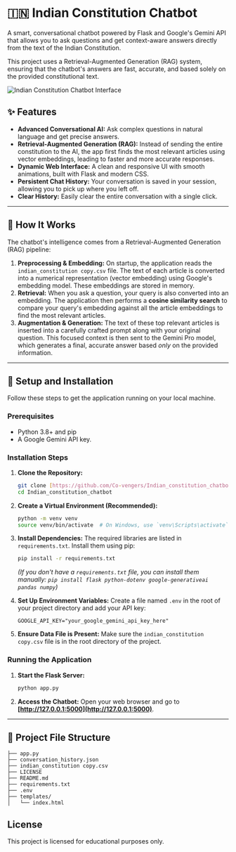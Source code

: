 # 🇮🇳 Indian Constitution Chatbot

A smart, conversational chatbot powered by Flask and Google's Gemini API that allows you to ask questions and get context-aware answers directly from the text of the Indian Constitution.

This project uses a Retrieval-Augmented Generation (RAG) system, ensuring that the chatbot's answers are fast, accurate, and based solely on the provided constitutional text.

![Indian Constitution Chatbot Interface](https://i.imgur.com/KjWv9rF.png)

## ✨ Features

- **Advanced Conversational AI:** Ask complex questions in natural language and get precise answers.
- **Retrieval-Augmented Generation (RAG):** Instead of sending the entire constitution to the AI, the app first finds the most relevant articles using vector embeddings, leading to faster and more accurate responses.
- **Dynamic Web Interface:** A clean and responsive UI with smooth animations, built with Flask and modern CSS.
- **Persistent Chat History:** Your conversation is saved in your session, allowing you to pick up where you left off.
- **Clear History:** Easily clear the entire conversation with a single click.

***

## 🔧 How It Works

The chatbot's intelligence comes from a Retrieval-Augmented Generation (RAG) pipeline:

1.  **Preprocessing & Embedding:** On startup, the application reads the `indian_constitution copy.csv` file. The text of each article is converted into a numerical representation (vector embedding) using Google's embedding model. These embeddings are stored in memory.
2.  **Retrieval:** When you ask a question, your query is also converted into an embedding. The application then performs a **cosine similarity search** to compare your query's embedding against all the article embeddings to find the most relevant articles.
3.  **Augmentation & Generation:** The text of these top relevant articles is inserted into a carefully crafted prompt along with your original question. This focused context is then sent to the Gemini Pro model, which generates a final, accurate answer based *only* on the provided information.

***

## 🚀 Setup and Installation

Follow these steps to get the application running on your local machine.

### Prerequisites

- Python 3.8+ and pip
- A Google Gemini API key.

### Installation Steps

1.  **Clone the Repository:**
    ```bash
    git clone [https://github.com/Co-vengers/Indian_constitution_chatbot.git](https://github.com/Co-vengers/Indian_constitution_chatbot.git)
    cd Indian_constitution_chatbot
    ```

2.  **Create a Virtual Environment (Recommended):**
    ```bash
    python -m venv venv
    source venv/bin/activate  # On Windows, use `venv\Scripts\activate`
    ```

3.  **Install Dependencies:**
    The required libraries are listed in `requirements.txt`. Install them using pip:
    ```bash
    pip install -r requirements.txt
    ```
    *(If you don't have a `requirements.txt` file, you can install them manually: `pip install flask python-dotenv google-generativeai pandas numpy`)*

4.  **Set Up Environment Variables:**
    Create a file named `.env` in the root of your project directory and add your API key:
    ```env
    GOOGLE_API_KEY="your_google_gemini_api_key_here"
    ```

5.  **Ensure Data File is Present:**
    Make sure the `indian_constitution copy.csv` file is in the root directory of the project.

### Running the Application

1.  **Start the Flask Server:**
    ```bash
    python app.py
    ```
2.  **Access the Chatbot:**
    Open your web browser and go to **[http://127.0.0.1:5000](http://127.0.0.1:5000)**.

***


## 📂 Project File Structure
```text
├── app.py
├── conversation_history.json
├── indian_constitution copy.csv
├── LICENSE
├── README.md
├── requirements.txt
├── .env
├── templates/
│   └── index.html
```

## License
This project is licensed for educational purposes only.

